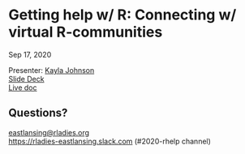 # Getting help w/ R: Connecting w/ virtual R-communities 
Sep 17, 2020

Presenter: [Kayla Johnson](github.com/kaylajohnson) <br>
[Slide Deck](https://docs.google.com/presentation/d/1UXT85gzvpfXIzQ0TB8agHWzoKfuuwBo9nC1YYyW7-BY/edit#slide=id.p) <br>
[Live doc](https://docs.google.com/document/d/1CLeABV3rMnDCFmaLJcUX5lcmxTqJg44fwNmvfa0iOoA/)

## Questions?
eastlansing@rladies.org <br>
<https://rladies-eastlansing.slack.com> (#2020-rhelp channel)
